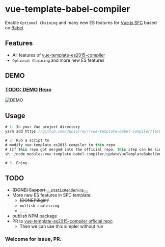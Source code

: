 # vue-template-babel-compiler
Enable `Optional Chaining` and many new ES features for [Vue.js SFC](https://vuejs.org/v2/guide/single-file-components.html) based on [Babel](https://babeljs.io/).

## Features
- All features of [vue-template-es2015-compiler](https://github.com/vuejs/vue-template-es2015-compiler)
- `Optional Chaining` and more new ES features

## DEMO
### [TODO: DEMO Repo]()

![DEMO](https://user-images.githubusercontent.com/14243906/122681567-785f4880-d227-11eb-91e3-abc9ffc06524.png)

## Usage
``` js
# 1: In your Vue project directory
yarn add https://github.com/JuniorTour/vue-template-babel-compiler/tarball/main

# 2: Run a script to
# modify vue-template-es2015-compiler to this repo
# (If this repo got merged into the official repo, this step can be simplified.)
sh ./node_modules/vue-template-babel-compiler/updateVueTemplateBabelCompiler.sh

# 3. Enjoy~
```

## TODO

- ~~[DONE] Support `__staticRenderFns__`~~
- More new ES features in SFC template:
  - ~~[DONE]'Bigint'~~
  - `nullish coalescing`
  - ......
- publish NPM package
- PR to [vue-template-es2015-compiler official repo](https://github.com/vuejs/vue-template-es2015-compiler)
  - Then we can use this simpler without run


### Welcome for issue, PR.

